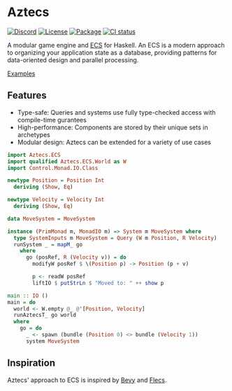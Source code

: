 # Aztecs

[![Discord](https://img.shields.io/discord/1306713440873877576.svg?label=&logo=discord&logoColor=ffffff&color=7389D8&labelColor=6A7EC2)](https://discord.gg/Hb7B3Qq4Xd)
[![License](https://img.shields.io/badge/license-BSD3-blue.svg)](https://github.com/aztecs-hs/aztecs/blob/main/LICENSE)
[![Package](https://img.shields.io/hackage/v/aztecs.svg)](https://hackage.haskell.org/package/aztecs)
[![CI status](https://github.com/aztecs-hs/aztecs/actions/workflows/ci.yml/badge.svg)](https://github.com/aztecs-hs/aztecs/actions)

A modular game engine and [ECS](https://en.wikipedia.org/wiki/Entity_component_system) for Haskell.
An ECS is a modern approach to organizing your application state as a database,
providing patterns for data-oriented design and parallel processing.

[Examples](https://github.com/aztecs-hs/examples)

## Features
- Type-safe: Queries and systems use fully type-checked access with compile-time gurantees
- High-performance: Components are stored by their unique sets in archetypes
- Modular design: Aztecs can be extended for a variety of use cases

```hs
import Aztecs.ECS
import qualified Aztecs.ECS.World as W
import Control.Monad.IO.Class

newtype Position = Position Int
  deriving (Show, Eq)

newtype Velocity = Velocity Int
  deriving (Show, Eq)

data MoveSystem = MoveSystem

instance (PrimMonad m, MonadIO m) => System m MoveSystem where
  type SystemInputs m MoveSystem = Query (W m Position, R Velocity)
  runSystem _ = mapM_ go
    where
      go (posRef, R (Velocity v)) = do
        modifyW posRef $ \(Position p) -> Position (p + v)

        p <- readW posRef
        liftIO $ putStrLn $ "Moved to: " ++ show p

main :: IO ()
main = do
  world <- W.empty @_ @'[Position, Velocity]
  runAztecsT_ go world
  where
    go = do
      _ <- spawn (bundle (Position 0) <> bundle (Velocity 1))
      system MoveSystem
```

## Inspiration

Aztecs' approach to ECS is inspired by [Bevy](https://github.com/bevyengine/bevy/) and [Flecs](https://github.com/SanderMertens/flecs).
